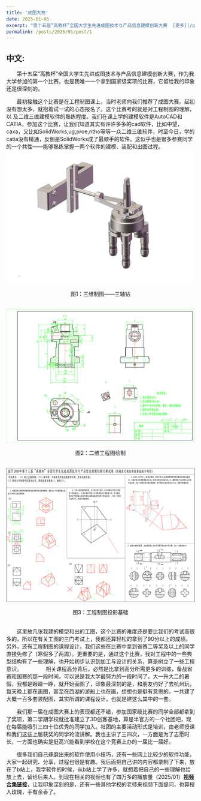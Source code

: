 ```yaml
---
title: '成图大赛'
date: 2025-01-06
excerpt: "第十五届“高教杯”全国大学生先进成图技术与产品信息建模创新大赛  [更多](/posts/2025/01/post/1)"
permalink: /posts/2025/01/post/1
---
```

## 中文:
　　第十五届“高教杯”全国大学生先进成图技术与产品信息建模创新大赛，作为我大学参加的第一个比赛，也是我唯一一个拿到国家级奖项的比赛，它留给我的印象还是很深刻的。  

　　最初接触这个比赛是在工程制图课上，当时老师向我们推荐了成图大赛。起初没有想太多，就抱着试一试的心态报名了。这个比赛考的就是对工程制图的理解，以
及二维三维建模软件的熟练程度。我们在课上学的建模软件是AutoCAD和CATIA，参加这个比赛，让我们知道其实有许许多多的cad软件，比如中望，caxa，又比如SolidWorks,ug,proe,ritho等等一众二维三维软件，时至今日，学的catia没有精通，反倒是SolidWorks成了最顺手的软件。这似乎也是很多参赛同学的一个共性——能够熟练掌握一两个软件的建模、装配和出图过程。
![三维制图](/assets/images/三维制图.png)
<center>图1：三维制图——三轴钻</center><br>


![二维工程图绘制](/assets/images/二维工程图绘制.png)
<center>图2：二维工程图绘制</center><br>


![工程制图投影基础](/assets/images/工程制图投影基础.png)
<center>图3：工程制图投影基础</center><br>

　　这里放几张我建的模型和出的工图，这个比赛的难度还是要比我们的考试高很多的，所以在有关工图的三门考试上，我都还算轻松的拿到了90分以上的成绩。另外，还有工程制图的课程设计，我们这些在比赛中拿到省赛二等奖及以上的同学直接免修了（寒假多了两周）。更重要的是，通过这个比赛，我对工程中的一些典型结构有了一些理解，也开始初步认识到加工与设计的关系，算是树立了一些工程意识。
　　
　　相关课程高分背后，必然是比拿到高分所需更多的训练，备战省赛和国赛的那一段时间，可以说是我大学最努力的一段时间了，大一升大二的暑假，我都是眼睛一睁，就开始画图了，印象最深刻的是，和朋友约好了去杭州玩，每天晚上都在画图，甚至在西湖的游船上也在画，想想也是挺有意思的。一共建了大概一百多套装配图，其实所谓的课程设计，也就是建这么其中的一套。

　　我们那一届在成图大赛上的表现都还不错，参加国家级比赛的同学全部都拿到了奖项，第二学期学校就批准建立了3D创客基地，算是半官方的一个社团吧，现在每届能吸引三四十位优秀的同学加入。社团的主要活动形式是培训，由老师授课和我们这些上届获奖的同学轮流讲解。我也主讲了三四次，一方面是为了志愿时长，一方面也确实是挺高兴能看到学校在这个竞赛上办的一届比一届好。<br>

　　很多我们自己琢磨出来的软件使用小技巧，还有一些网上比较少的软件功能，大家一起研究、分享，过程也很是有趣。我后面把自己讲的内容都录制了下来，放在了b站上，我学软件的时候，从b站上学了许多，就想着把自己的一些理解也给放上去，留给后来人。到现在相关的视频也有了四万多的播放量（2025/01）[**视频合集链接**](https://space.bilibili.com/1330787288/channel/collectiondetail?sid=4448394&spm_id_from=333.788.0.0)，让我印象深刻的是，还有一些其他学校的老师来视频下面提问，也算授人玫瑰，手有余香了。  
